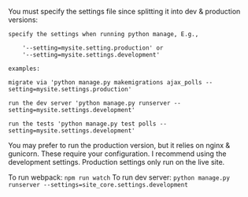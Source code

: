 
You must specify the settings file since splitting it into dev & production versions:

    specify the settings when running python manage, E.g., 

        '--setting=mysite.setting.production' or 
        '--setting=mysite.settings.development'

    examples:

    migrate via 'python manage.py makemigrations ajax_polls --setting=mysite.settings.production'
    
    run the dev server 'python manage.py runserver --setting=mysite.settings.development'

    run the tests 'python manage.py test polls --setting=mysite.settings.development'

You may prefer to run the production version, but it relies on nginx & gunicorn.  These require your configuration.  I recommend using the development settings.  Production settings only run on the live site.

To run webpack: `npm run watch`
To run dev server: `python manage.py runserver --settings=site_core.settings.development`

